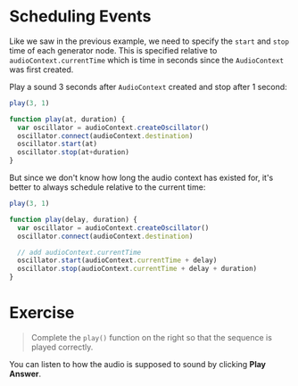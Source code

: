 # Scheduling Events

Like we saw in the previous example, we need to specify the `start` and `stop` time of each generator node. This is specified relative to `audioContext.currentTime` which is time in seconds since the `AudioContext` was first created.

Play a sound 3 seconds after `AudioContext` created and stop after 1 second:

```js
play(3, 1)

function play(at, duration) {
  var oscillator = audioContext.createOscillator()
  oscillator.connect(audioContext.destination)
  oscillator.start(at)
  oscillator.stop(at+duration)
}
```

But since we don't know how long the audio context has existed for, it's better to always schedule relative to the current time:

```js
play(3, 1)

function play(delay, duration) {
  var oscillator = audioContext.createOscillator()
  oscillator.connect(audioContext.destination)

  // add audioContext.currentTime
  oscillator.start(audioContext.currentTime + delay)
  oscillator.stop(audioContext.currentTime + delay + duration)
}
```

# Exercise

> Complete the `play()` function on the right so that the sequence is played correctly. 

You can listen to how the audio is supposed to sound by clicking **Play Answer**.